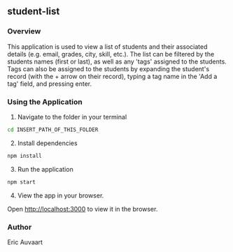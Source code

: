 ## student-list

### Overview

This application is used to view a list of students and their associated details (e.g. email, grades, city, skill, etc.). The list can be filtered by the students names (first or last), as well as any 'tags' assigned to the students. Tags can also be assigned to the students by expanding the student's record (with the + arrow on their record), typing a tag name in the 'Add a tag' field, and pressing enter.

### Using the Application

1. Navigate to the folder in your terminal

```bash
cd INSERT_PATH_OF_THIS_FOLDER
```

2. Install dependencies

```bash
npm install
```

3. Run the application

```bash
npm start
```

4. View the app in your browser.

Open [http://localhost:3000](http://localhost:3000) to view it in the browser.

### Author

Eric Auvaart
